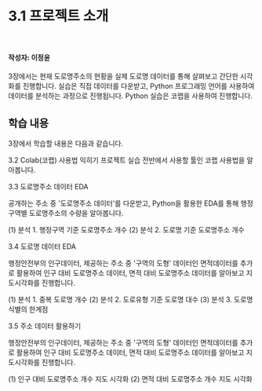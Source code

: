 # 3.1 프로젝트 소개

<br>

#### 작성자: 이정윤

3장에서는 현재 도로명주소의 현황을 실제 도로명 데이터를 통해 살펴보고 간단한 시각화를 진행합니다. 실습은 직접 데이터를 다운받고, Python 프로그래밍 언어를 사용하여 데이터를 분석하는 과정으로 진행됩니다. Python 실습은 코랩을 사용하여 진행합니다.

## 학습 내용

3장에서 학습할 내용은 다음과 같습니다.

3.2 Colab(코랩) 사용법 익히기
프로젝트 실습 전반에서 사용할 툴인 코랩 사용법을 알아봅니다.

3.3 도로명주소 데이터 EDA

공개하는 주소 중 '도로명주소 데이터'를 다운받고, Python을 활용한 EDA를 통해 행정구역별 도로명주소의 수량을 알아봅니다.

(1) 분석 1. 행정구역 기준 도로명주소 개수
(2) 분석 2. 도로명 기준 도로명주소 개수

3.4 도로명 데이터 EDA

행정안전부의 인구데이터, 제공하는 주소 중 '구역의 도형' 데이터인 면적데이터를 추가로 활용하여 인구 대비 도로명주소 데이터, 면적 대비 도로명주소 데이터를 알아보고 지도시각화를 진행합니다.

(1) 분석 1. 중복 도로명 개수
(2) 분석 2. 도로유형 기준 도로명 대수
(3) 분석 3. 도로명 식별의 한계점

3.5 주소 데이터 활용하기

행정안전부의 인구데이터, 제공하는 주소 중 '구역의 도형' 데이터인 면적데이터를 추가로 활용하여 인구 대비 도로명주소 데이터, 면적 대비 도로명주소 데이터를 알아보고 지도시각화를 진행합니다.

(1) 인구 대비 도로명주소 개수 지도 시각화
(2) 면적 대비 도로명주소 개수 지도 시각화